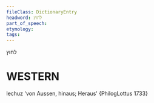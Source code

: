 ```yaml
---
fileClass: DictionaryEntry
headword: לחוץ
part_of_speech: 
etymology: 
tags: 
---
```

לחוץ

WESTERN
========

lechuz 'von Aussen, hinaus; Heraus' {PhilogLottus 1733}